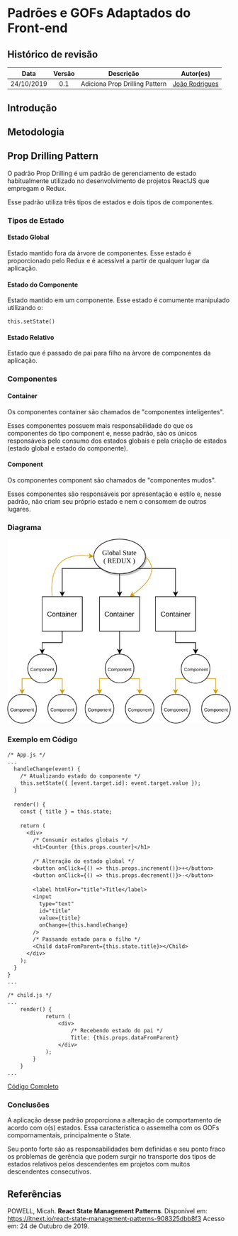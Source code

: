 # Padrões e GOFs Adaptados do Front-end

## Histórico de revisão

| Data | Versão | Descrição | Autor(es) |
| :--: | :----: | :-------: | :-------: |
| 24/10/2019 | 0.1 | Adiciona Prop Drilling Pattern | [João Rodrigues](https://github.com/rjoao) |

## Introdução



## Metodologia



## Prop Drilling Pattern

O padrão Prop Drilling é um padrão de gerenciamento de estado habitualmente utilizado no desenvolvimento de projetos ReactJS que empregam o Redux.

Esse padrão utiliza três tipos de estados e dois tipos de componentes.

### Tipos de Estado

#### Estado Global
Estado mantido fora da àrvore de componentes. Esse estado é proporcionado pelo Redux e é acessível a partir de qualquer lugar da aplicação.

#### Estado do Componente
Estado mantido em um componente. Esse estado é comumente manipulado utilizando o:
```
this.setState()
```

#### Estado Relativo
Estado que é passado de pai para filho na àrvore de componentes da aplicação.  

### Componentes

#### Container
Os componentes container são chamados de "componentes inteligentes". 

Esses componentes possuem mais responsabilidade do que os componentes do tipo component e, nesse padrão, são os únicos responsáveis pelo consumo dos estados globais e pela criação de estados (estado global e estado do componente).

#### Component
Os componentes component são chamados de "componentes mudos".

Esses componentes são responsáveis por apresentação e estilo e, nesse padrão, não criam seu próprio estado e nem o consomem de outros lugares.

### Diagrama
![Diagrama Prop Drilling Pattern](./assets/img/front-end_patterns/propdrilling_diagram.png)


### Exemplo em Código
```
/* App.js */
...
  handleChange(event) {
    /* Atualizando estado do componente */
    this.setState({ [event.target.id]: event.target.value });
  }

  render() {
    const { title } = this.state;

    return (
      <div>
        /* Consumir estados globais */
        <h1>Counter {this.props.counter}</h1>

        /* Alteração do estado global */
        <button onClick={() => this.props.increment()}>+</button>
        <button onClick={() => this.props.decrement()}>-</button>
        
        <label htmlFor="title">Title</label>
        <input
          type="text"
          id="title"
          value={title}
          onChange={this.handleChange}
        />
        /* Passando estado para o filho */
        <Child dataFromParent={this.state.title}></Child>
      </div>
    );
  }
}
...
```

```
/* child.js */
...
    render() {    
            return (
                <div>
                    /* Recebendo estado do pai */
                    Title: {this.props.dataFromParent}
                </div>
            );
        }
    }
...
```

[Código Completo](https://github.com/rjoao/example_propdrilling_pattern)

### Conclusões

A aplicação desse padrão proporciona a alteração de comportamento de acordo com o(s) estados. Essa característica o assemelha com os GOFs compornamentais, principalmente o State.

Seu ponto forte são as responsabilidades bem definidas e seu ponto fraco os problemas de gerência que podem surgir no transporte dos tipos de estados relativos pelos descendentes em projetos com muitos descendentes consecutivos.


## Referências

POWELL, Micah. **React State Management Patterns**. Disponível em: <https://itnext.io/react-state-management-patterns-908325dbb8f3> Acesso em: 24 de Outubro de 2019.
